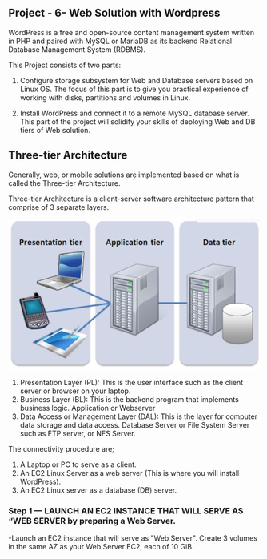 ## Project - 6- Web Solution with Wordpress ##

WordPress is a free and open-source content management system written in PHP and paired with MySQL or MariaDB as its backend Relational Database Management System (RDBMS).

This Project consists of two parts:

1. Configure storage subsystem for Web and Database servers based on Linux OS. The focus of this part is to give you practical experience of working with disks, partitions and volumes in Linux.

2. Install WordPress and connect it to a remote MySQL database server. This part of the project will solidify your skills of deploying Web and DB tiers of Web solution.


## Three-tier Architecture ##
Generally, web, or mobile solutions are implemented based on what is called the Three-tier Architecture.

Three-tier Architecture is a client-server software architecture pattern that comprise of 3 separate layers.

![alt](./Images/definition.JPG)

1. Presentation Layer (PL): This is the user interface such as the client server or browser on your laptop.
2. Business Layer (BL): This is the backend program that implements business logic. Application or Webserver
3. Data Access or Management Layer (DAL): This is the layer for computer data storage and data access. Database Server or File System Server such as FTP server, or NFS Server.

The connectivity procedure are;
1. A Laptop or PC to serve as a client.
2. An EC2 Linux Server as a web server (This is where you will install WordPress).
3. An EC2 Linux server as a database (DB) server.

### Step 1 —  LAUNCH AN EC2 INSTANCE THAT WILL SERVE AS “WEB SERVER by preparing a Web Server. ###
-Launch an EC2 instance that will serve as "Web Server". Create 3 volumes in the same AZ as your Web Server EC2, each of 10 GiB.
